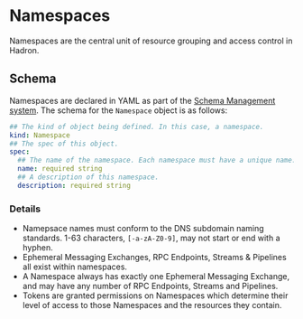 Namespaces
==========
Namespaces are the central unit of resource grouping and access control in Hadron.

## Schema
Namespaces are declared in YAML as part of the [Schema Management system](./schema.md). The schema for the `Namespace` object is as follows:

```yaml
## The kind of object being defined. In this case, a namespace.
kind: Namespace
## The spec of this object.
spec:
  ## The name of the namespace. Each namespace must have a unique name.
  name: required string
  ## A description of this namespace.
  description: required string
```

### Details
- Namepsace names must conform to the DNS subdomain naming standards. 1-63 characters, `[-a-zA-Z0-9]`, may not start or end with a hyphen.
- Ephemeral Messaging Exchanges, RPC Endpoints, Streams & Pipelines all exist within namespaces.
- A Namespace always has exactly one Ephemeral Messaging Exchange, and may have any number of RPC Endpoints, Streams and Pipelines.
- Tokens are granted permissions on Namespaces which determine their level of access to those Namespaces and the resources they contain.
